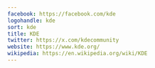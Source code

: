 ```yaml
---
facebook: https://facebook.com/kde
logohandle: kde
sort: kde
title: KDE
twitter: https://x.com/kdecommunity
website: https://www.kde.org/
wikipedia: https://en.wikipedia.org/wiki/KDE
---
```

